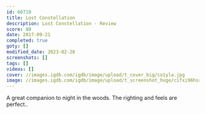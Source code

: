 ```yaml
---
id: 60719
title: Lost Constellation
description: Lost Constellation - Review
score: 80
date: 2017-09-21
completed: true
goty: []
modified_date: 2023-02-28
screenshots: []
tags: []
videos: []
cover: //images.igdb.com/igdb/image/upload/t_cover_big/co1yla.jpg
image: //images.igdb.com/igdb/image/upload/t_screenshot_huge/cifxi96hsrkqymmczoyd.jpg
---
```

A great companion to night in the woods. The righting and feels are perfect..